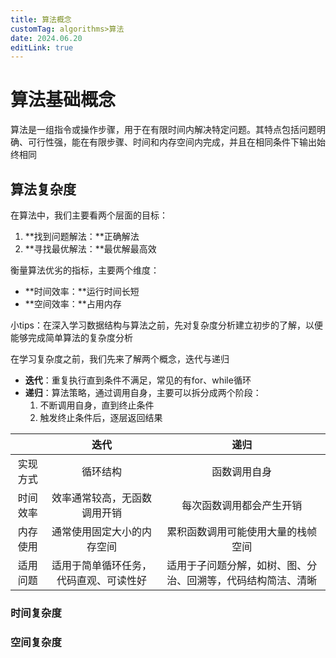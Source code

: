 ```yaml
---
title: 算法概念
customTag: algorithms>算法
date: 2024.06.20
editLink: true
---
```


# 算法基础概念

算法是一组指令或操作步骤，用于在有限时间内解决特定问题。其特点包括问题明确、可行性强，能在有限步骤、时间和内存空间内完成，并且在相同条件下输出始终相同

## 算法复杂度

在算法中，我们主要看两个层面的目标：

1. **找到问题解法：**正确解法
2. **寻找最优解法：**最优解最高效

衡量算法优劣的指标，主要两个维度：

- **时间效率：**运行时间长短
- **空间效率：**占用内存

小tips：在深入学习数据结构与算法之前，先对复杂度分析建立初步的了解，以便能够完成简单算法的复杂度分析

在学习复杂度之前，我们先来了解两个概念，迭代与递归

- **迭代**：重复执行直到条件不满足，常见的有for、while循环
- **递归**：算法策略，通过调用自身，主要可以拆分成两个阶段：
  1. 不断调用自身，直到终止条件
  2. 触发终止条件后，逐层返回结果

|          |                  迭代                  |                             递归                             |
| :------: | :------------------------------------: | :----------------------------------------------------------: |
| 实现方式 |                循环结构                |                         函数调用自身                         |
| 时间效率 |      效率通常较高，无函数调用开销      |                   每次函数调用都会产生开销                   |
| 内存使用 |       通常使用固定大小的内存空间       |              累积函数调用可能使用大量的栈帧空间              |
| 适用问题 | 适用于简单循环任务，代码直观、可读性好 | 适用于子问题分解，如树、图、分治、回溯等，代码结构简洁、清晰 |






### 时间复杂度

### 空间复杂度




